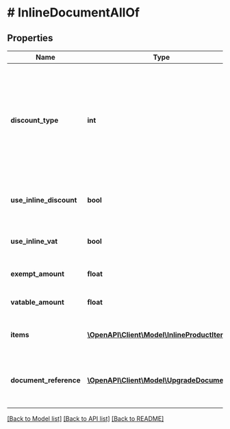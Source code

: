 # # InlineDocumentAllOf

## Properties

Name | Type | Description | Notes
------------ | ------------- | ------------- | -------------
**discount_type** | **int** | รูปแบบส่วนลดในเอกสาร กรณีใช้รูปแบบ Inline ส่วนลด หรือ ภาษี แยกตามรายการสินค้า &lt;br&gt; สามารถเลือกรูปแบบส่วนลดได้ &lt;br&gt; 1 &#x3D;  เปอร์เซ็นต์ &lt;br&gt; 3 &#x3D; จำนวน (บาท) | [optional] [default to 1]
**use_inline_discount** | **bool** | inline discount ใช้งานส่วนลด แยกตามรายการสินค้า | [optional] [default to true]
**use_inline_vat** | **bool** | inline vat ใช้งานส่วนลดและภาษี แยกตามรายการสินค้า | [optional] 
**exempt_amount** | **float** | ยอดขายที่ยกเว้นภาษีมูลค่าเพิ่ม | [optional] [default to 0]
**vatable_amount** | **float** | ยอดขายที่คิดภาษีมูลค่าเพิ่ม | [optional] [default to 0]
**items** | [**\OpenAPI\Client\Model\InlineProductItem[]**](InlineProductItem.md) | รายการสินค้าใช้งานสำหรับเอกสาร Simple | [optional] 
**document_reference** | [**\OpenAPI\Client\Model\UpgradeDocument[]**](UpgradeDocument.md) | สำหรับอัพเกรดเอกสาร โดยอ้างอิงเอกสารต้นทาง (ยกเว้นเอกสารใบเสนอราคา) | [optional] 

[[Back to Model list]](../../README.md#documentation-for-models) [[Back to API list]](../../README.md#documentation-for-api-endpoints) [[Back to README]](../../README.md)


